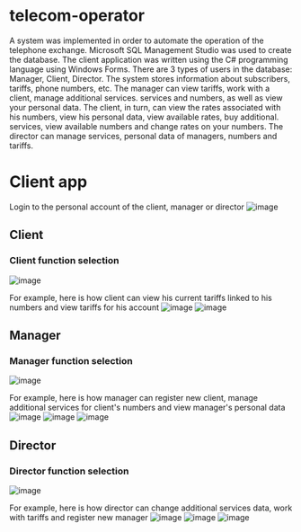 # telecom-operator
A system was implemented in order to automate the operation of the telephone exchange. Microsoft SQL Management Studio was used to create the database. The client application was written using the C# programming language using Windows Forms.
There are 3 types of users in the database: Manager, Client, Director. The system stores information about subscribers, tariffs, phone numbers, etc. The manager can view tariffs, work with a client, manage additional services. services and numbers, as well as view your personal data. The client, in turn, can view the rates associated with his numbers, view his personal data, view available rates, buy additional. services, view available numbers and change rates on your numbers. The director can manage services, personal data of managers, numbers and tariffs.

# Client app
Login to the personal account of the client, manager or director
![image](https://user-images.githubusercontent.com/71980083/188818816-62adc88b-1f19-4574-bdb1-a276c4a38b82.png)

## Client
### Client function selection
![image](https://user-images.githubusercontent.com/71980083/188818989-b0cf4685-6e57-450a-ab8b-deac19029cfe.png)

For example, here is how client can view his current tariffs linked to his numbers and view tariffs for his account
![image](https://user-images.githubusercontent.com/71980083/188819781-a7ac4fcf-3ab8-47f2-8e38-2803170dd647.png)
![image](https://user-images.githubusercontent.com/71980083/188820589-fa7f9312-1c28-4c4b-9544-b6d8343211ee.png)

## Manager
### Manager function selection
![image](https://user-images.githubusercontent.com/71980083/188820795-e430334c-a6ef-417c-9ca1-864b1bd6cc35.png)

For example, here is how manager can register new client, manage additional services for client's numbers and
view manager's personal data
![image](https://user-images.githubusercontent.com/71980083/188821005-cdbff42c-7a0b-4f24-b3e2-dab3bb094857.png)
![image](https://user-images.githubusercontent.com/71980083/188821532-f9b43970-8d09-4c80-844a-1412fdc1f618.png)
![image](https://user-images.githubusercontent.com/71980083/188821780-cdaec14b-041c-4abe-9ce2-e93a3a333cc2.png)

## Director
### Director function selection
![image](https://user-images.githubusercontent.com/71980083/188822330-97632603-b74d-47db-acd5-263f7016552c.png)

For example, here is how director can change additional services data, work with tariffs and register new manager
![image](https://user-images.githubusercontent.com/71980083/188822755-8b74e7c1-c974-40b5-a12a-0fcb8b5bac34.png)
![image](https://user-images.githubusercontent.com/71980083/188823111-b4374be1-1b8d-41e8-8c65-792d6e082f9b.png)
![image](https://user-images.githubusercontent.com/71980083/188823204-0a0c093d-f4a5-4da4-b594-2b3229d1eb00.png)


